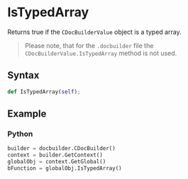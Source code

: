 # IsTypedArray

Returns true if the `CDocBuilderValue` object is a typed array.

> Please note, that for the `.docbuilder` file the `CDocBuilderValue.IsTypedArray` method is not used.

## Syntax

```py
def IsTypedArray(self);
```

## Example

### Python

```py
builder = docbuilder.CDocBuilder()
context = builder.GetContext()
globalObj = context.GetGlobal()
bFunction = globalObj.IsTypedArray()
```
